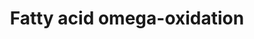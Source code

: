 ---
annotations:
- id: PW:0001253
  parent: classic metabolic pathway
  type: Pathway Ontology
  value: fatty acid omega degradation pathway
authors:
- Evelo
- MaintBot
- Thomas
- Christine Chichester
- Eweitz
description: ''
last-edited: 2021-05-23
organisms:
- Mus musculus
redirect_from:
- /index.php/Pathway:WP33
- /instance/WP33
revision: null
schema-jsonld:
- '@context': https://schema.org/
  '@id': https://wikipathways.github.io/pathways/WP33.html
  '@type': Dataset
  creator:
    '@type': Organization
    name: WikiPathways
  description: ''
  keywords:
  - ADH1A
  - ADH1B
  - ADH1C
  - ADH6
  - Adh4
  - Adh7
  - Aldh1a1
  - Aldh2
  - CYP2A6
  - CYP2D6
  - CYP3A4
  - CYP4A11
  - Cyp1a1
  - Cyp1a2
  - Cyp2e1
  license: CC0
  name: Fatty acid omega-oxidation
seo: CreativeWork
title: Fatty acid omega-oxidation
wpid: WP33
---